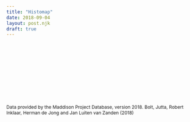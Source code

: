 ```yaml
---
title: "Histomap"
date: 2018-09-04
layout: post.njk
draft: true
---
```


<div class="center">

<svg id="histomap">
  <g id="chart-group">
  <!-- <rect id="chart-rect"></rect>  -->
  </g>
  <g id="overlay-group"></g>
</svg>

</div>

<p class="citation">Data provided by the Maddison Project Database, version 2018. Bolt, Jutta, Robert Inklaar, Herman de Jong and Jan Luiten van Zanden (2018)</p>

<style>
#histomap {
/*  width: 400px;*/
}

#chart-group {

}

#chart-rect {
  fill: #eee;
  stroke: black;
  stroke-width: 2;
}

#overlay-group {
  font-weight: 700;
  font-size: 10px;
  text-transform: uppercase;
}

.year-line {
  stroke: rgba(0, 0, 0, 0.1);
  stroke-width: 1;
  stroke-dasharray: 4;
}

.citation {
  font-size: 12px;
}
</style>

<script src="/js/lodash-core.min.js"></script>
<script src="/js/axios.min.js"></script>

<script>
// ------
// CONFIG
// ------

/* SVG size and colors */
const canvasWidth = 400;
const canvasHeight = 800;
const labelColumnWidth = 34;
const chartWidth = canvasWidth - labelColumnWidth;
const chartHeight = canvasHeight;

const colorList = [
  '#F57373',
  '#FCA469',
  '#F6C458',
  '#E6F598',
  '#8ECC75',
  '#47B068',
]

/* Timeline */
const startYear = 2015;
const endYear = 1950;
const yearInterval = 5;

/* Countries */
let countryList = [
  // 'Brazil',
  // 'Canada',
  'China',
  // 'France',
  // 'Germany',
  'India',
  // 'Indonesia',
  // 'Italy',
  'Japan',
  // 'Russian Federation',
  // 'Spain',
  // 'United Kingdom',
  'United States',
  // 'West Germany',
]


// ----------
// FETCH DATA
// ----------

function fetchData() {
  return axios.get('/data/gdp-by-country.json')
    .then((response) => {
      return response.data;
    })
}


// ------------
// PROCESS DATA
// ------------

// years `map` stores total GDP for the year across countries
const years = new Map();
for (let year = startYear; year >= endYear; year -= yearInterval) {
  years.set(year, 0);
}

function processData(data) {
  const filteredData = {};
  let yearsArray = Array.from(years.keys());

  /* Filter out unneeded countries and years data */
  for (let country in data){
      if (countryList.indexOf(country) !== -1) {
        let countryObj = data[country];
        filteredData[country] = _.pick(countryObj, yearsArray);
      }
  }

  // Sum up GDP totals for the year and store in years map
  for (let year of years.keys()) {
    for (let country in filteredData){
      let countryObj = filteredData[country];
      if (countryObj.hasOwnProperty(year)) {
        years.set(year, years.get(year) + countryObj[year]);
      }
    }
  }

  return filteredData;
}

// ----
// DRAW
// ----

function resizeSVG() {
  const svg = document.getElementById('histomap');
  svg.setAttribute('style', `width: ${canvasWidth}px; height: ${canvasHeight}px`);
  svg.setAttribute('viewBox', `0, 0, ${canvasWidth}, ${canvasHeight}`);

  const chartGroup = document.getElementById('chart-group')
  chartGroup.style.transform = `translateX(${labelColumnWidth}px)`

  // const chartRect = document.querySelector('#chart-rect');
  // chartRect.setAttribute('width', chartWidth);
  // chartRect.setAttribute('height', chartHeight);
}

function drawChart(data) {  
  let countryIndex = 0;
  let polys = [];
  let points;

  let yearHeight = canvasHeight / (years.size - 1); 

  let widthSum = {};
  for (let year of years.keys()) {        
      widthSum[year] = 0;
  }

  for (let country in data) {
    let countryObj = data[country];

      let poly = document.createElementNS("http://www.w3.org/2000/svg", "polygon");
      poly.setAttribute('fill', colorList[countryIndex % colorList.length]);
      // poly.setAttribute('stroke', 'black');
      // poly.setAttribute('stroke-width', '1');
      poly.setAttribute('data-name', country);

      points = '0, 0';
      
      let yearIndex = 0;
      let height = 0;

      for (let year of years.keys()) { 
        let yearTotal = years.get(year);

        let width = ((countryObj[year] / yearTotal) * chartWidth) + widthSum[year];
        // console.log(width);
        height = yearIndex * yearHeight;

        // Add point
        points += `, ${width}, ${height}`;

        //
        widthSum[year] = width;          
        

        // points +=`, ${countryObj[year]`;
        // points += `, ${(country[i] + gdpCounter[i]) / gdpTotals[i] * width}, ${i * (height / (YEARS - 1))}`;
        // gdpCounter[i] += country[i];
        yearIndex++;
      }

      points += `, 0, ${height}`

    // Draw left edge going down. Use prev countries right edge points.

    // Draw line at bottom connecting to right

    // Draw right going up. Save right edge points.

    // Draw line at top connecting to left

    poly.setAttribute('points', points);

    polys.push(poly);

    countryIndex++;
  }    

  // Append chart polys to DOM
  let frag = document.createDocumentFragment()
  for (let i = polys.length - 1; i >= 0; i--) {
    frag.appendChild(polys[i]);  
  }

  document.getElementById('chart-group').appendChild(frag);
}



function drawOverlay(data) {  
  const svgOverlay = document.getElementById('overlay-group');
  
  // <text x="5" y="30">A nice rectangle</text>
  
  let yearIndex = 0;
  let height = 0;
  let polys = [];
  let frag = document.createDocumentFragment();

  let yearHeight = canvasHeight / (years.size - 1); 

  for (let year of years.keys()) {        
    let text = document.createElementNS("http://www.w3.org/2000/svg", "text");
    let textY = (yearIndex === 0) ? 10 : yearIndex  * yearHeight;

    // Draw year labels
    text.setAttribute('x', 0);
    text.setAttribute('y', textY);
    text.setAttribute('text-anchor', 'right');
    text.textContent = year;
    frag.appendChild(text);
    
    // Draw year lines    
    let line = document.createElementNS("http://www.w3.org/2000/svg", "line");
    line.setAttribute('x1', labelColumnWidth);
    line.setAttribute('y1', yearIndex  * yearHeight);
    line.setAttribute('x2', canvasWidth);
    line.setAttribute('y2', yearIndex  * yearHeight);
    line.classList.add('year-line');
    frag.appendChild(line);

    yearIndex++;
  }

  // Draw country labels
  for (let country in data) {
    let countryObj = data[country];

  }


  svgOverlay.appendChild(frag);
}

fetchData().then(data => {
  let processedData = processData(data);
  
  resizeSVG();
  drawChart(processedData);
  drawOverlay(processedData);
})
</script>

